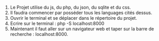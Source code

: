 1. Le Projet utilise du js, du php, du json, du sqlite et du css.
2. Il faudra commencer par posséder tous les languages cités dessus.
3. Ouvrir le terminal et se déplacer dans le répertoire du projet.
4. Ecrire sur le terminal : php -S localhost:8000
5. Maintenant il faut aller sur un navigateur web et taper sur la barre de recherche : localhost:8000.


